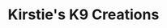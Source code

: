 ---
title: "Kirstie's K9 Creations"
url: /grand-junction/kirsties-k9-creations/
shop: pet grooming
---